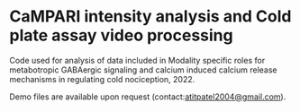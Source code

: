 # CaMPARI intensity analysis and Cold plate assay video processing
Code used for analysis of data included in Modality specific roles for metabotropic GABAergic signaling and calcium induced calcium release mechanisms in regulating cold nociception, 2022.


Demo files are available upon request (contact:atitpatel2004@gmail.com). 
